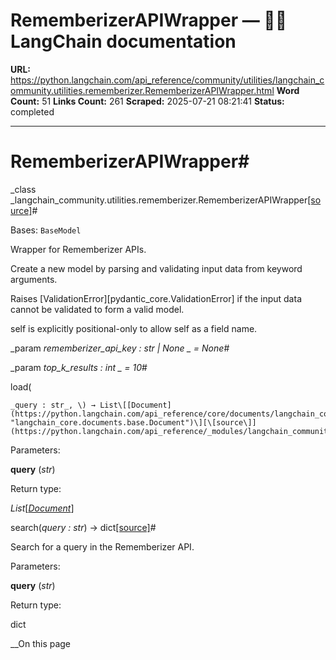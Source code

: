 # RememberizerAPIWrapper — 🦜🔗 LangChain  documentation

**URL:** https://python.langchain.com/api_reference/community/utilities/langchain_community.utilities.rememberizer.RememberizerAPIWrapper.html
**Word Count:** 51
**Links Count:** 261
**Scraped:** 2025-07-21 08:21:41
**Status:** completed

---

# RememberizerAPIWrapper\#

_class _langchain\_community.utilities.rememberizer.RememberizerAPIWrapper[\[source\]](https://python.langchain.com/api_reference/_modules/langchain_community/utilities/rememberizer.html#RememberizerAPIWrapper)\#     

Bases: `BaseModel`

Wrapper for Rememberizer APIs.

Create a new model by parsing and validating input data from keyword arguments.

Raises \[ValidationError\]\[pydantic\_core.ValidationError\] if the input data cannot be validated to form a valid model.

self is explicitly positional-only to allow self as a field name.

_param _rememberizer\_api\_key _: str | None_ _ = None_\#     

_param _top\_k\_results _: int_ _ = 10_\#     

load\(

    _query : str_, \) → List\[[Document](https://python.langchain.com/api_reference/core/documents/langchain_core.documents.base.Document.html#langchain_core.documents.base.Document "langchain_core.documents.base.Document")\][\[source\]](https://python.langchain.com/api_reference/_modules/langchain_community/utilities/rememberizer.html#RememberizerAPIWrapper.load)\#     

Parameters:     

**query** \(_str_\)

Return type:     

_List_\[[_Document_](https://python.langchain.com/api_reference/core/documents/langchain_core.documents.base.Document.html#langchain_core.documents.base.Document "langchain_core.documents.base.Document")\]

search\(_query : str_\) → dict[\[source\]](https://python.langchain.com/api_reference/_modules/langchain_community/utilities/rememberizer.html#RememberizerAPIWrapper.search)\#     

Search for a query in the Rememberizer API.

Parameters:     

**query** \(_str_\)

Return type:     

dict

__On this page